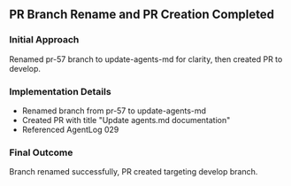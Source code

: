 ## PR Branch Rename and PR Creation Completed

### Initial Approach
Renamed pr-57 branch to update-agents-md for clarity, then created PR to develop.

### Implementation Details
- Renamed branch from pr-57 to update-agents-md
- Created PR with title "Update agents.md documentation"
- Referenced AgentLog 029

### Final Outcome
Branch renamed successfully, PR created targeting develop branch.